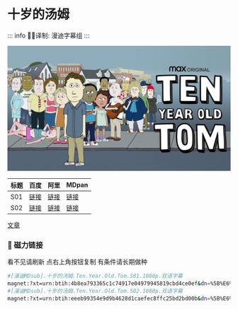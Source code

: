 # 十岁的汤姆

::: info
✍🏻译制: 漫迪字幕组
:::

![unnamed.jpg](unnamed.jpg)

| 标题 | 百度 | 阿里 | MDpan |
| --- | --- | --- | --- |
| S01 |[链接](https://pan.baidu.com/s/14BCjiebSOgGmI3-aeW-kMg?pwd=gx4d?pwd=gx4d) |[链接](https://www.aliyundrive.com/s/2dzSK1Pnr5X) |[链接](https://mdpan.tk/%E5%8D%81%E5%B2%81%E7%9A%84%E6%B1%A4%E5%A7%86) |
| S02 |[链接](https://pan.baidu.com/s/1SGguZP4AaCTcsCl50lZ8Ww?pwd=f5dq?pwd=f5dq) |[链接](https://www.aliyundrive.com/s/CUL7ukEf1d1) |[链接](https://pan.mdsub.top/zh-CN/%E5%8D%81%E5%B2%81%E7%9A%84%E6%B1%A4%E5%A7%86/Season%2002/) |

[文章](%E6%96%87%E7%AB%A0%20bad0b1c0e95c414983f4a4d45b50b00c.csv)

### 🧲 磁力链接

看不见请刷新 点右上角按钮复制 有条件请长期做种

```bash
#[漫迪MDsub].十岁的汤姆.Ten.Year.Old.Tom.S01.1080p.双语字幕
magnet:?xt=urn:btih:4b8ea793365c1c74917e04979945819cbd4ce0ef&dn=%5B%E6%BC%AB%E8%BF%AAMDsub%5D.%E5%8D%81%E5%B2%81%E7%9A%84%E6%B1%A4%E5%A7%86.Ten.Year.Old.Tom.S01.1080p.%E5%8F%8C%E8%AF%AD%E5%AD%97%E5%B9%95&tr=udp://tracker.opentrackr.org:1337/announce&tr=udp://opentracker.i2p.rocks:6969/announce&tr=udp://open.demonii.com:1337/announce&tr=udp://tracker.openbittorrent.com:6969/announce&tr=http://tracker.openbittorrent.com:80/announce&tr=udp://open.stealth.si:80/announce&tr=udp://tracker.torrent.eu.org:451/announce&tr=udp://exodus.desync.com:6969/announce&tr=udp://explodie.org:6969/announce&tr=udp://uploads.gamecoast.net:6969/announce&tr=udp://tracker1.bt.moack.co.kr:80/announce&tr=udp://tracker.tiny-vps.com:6969/announce&tr=udp://tracker.therarbg.com:6969/announce&tr=udp://tracker.theoks.net:6969/announce&tr=udp://tracker.moeking.me:6969/announce&tr=udp://tracker.dump.cl:6969/announce&tr=udp://tracker.bittor.pw:1337/announce&tr=udp://tracker.4.babico.name.tr:3131/announce&tr=udp://thouvenin.cloud:6969/announce&tr=udp://sanincode.com:6969/announce
#[漫迪MDsub].十岁的汤姆.Ten.Year.Old.Tom.S02.1080p.双语字幕
magnet:?xt=urn:btih:eeeb99354e9d9b4628d1caefec8ffc25bd2bd00b&dn=%5B%E6%BC%AB%E8%BF%AAMDsub%5D.%E5%8D%81%E5%B2%81%E7%9A%84%E6%B1%A4%E5%A7%86.Ten.Year.Old.Tom.S02.1080p.%E5%8F%8C%E8%AF%AD%E5%AD%97%E5%B9%95&tr=udp://tracker.opentrackr.org:1337/announce&tr=udp://opentracker.i2p.rocks:6969/announce&tr=udp://open.demonii.com:1337/announce&tr=udp://tracker.openbittorrent.com:6969/announce&tr=http://tracker.openbittorrent.com:80/announce&tr=udp://open.stealth.si:80/announce&tr=udp://tracker.torrent.eu.org:451/announce&tr=udp://exodus.desync.com:6969/announce&tr=udp://explodie.org:6969/announce&tr=udp://uploads.gamecoast.net:6969/announce&tr=udp://tracker1.bt.moack.co.kr:80/announce&tr=udp://tracker.tiny-vps.com:6969/announce&tr=udp://tracker.therarbg.com:6969/announce&tr=udp://tracker.theoks.net:6969/announce&tr=udp://tracker.moeking.me:6969/announce&tr=udp://tracker.dump.cl:6969/announce&tr=udp://tracker.bittor.pw:1337/announce&tr=udp://tracker.4.babico.name.tr:3131/announce&tr=udp://thouvenin.cloud:6969/announce&tr=udp://sanincode.com:6969/announce
```